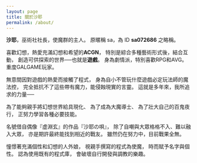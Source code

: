 ```yaml
---
layout: page
title: 關於沙耶
permalink: /about/
---
```


**沙耶**，巫術社社長，使魔群的主人。
原暱稱 sa，為 ID **sa072686** 之略稱。

喜歡幻想，熱愛充滿幻想和希望的**ACGN**，
特別是綜合多種藝術形式後，結合互動，
創造可供探索的世界──也就是**遊戲**。
身為劇情派，特別喜歡RPG和AVG。
重度GALGAME玩家。

無意間因對遊戲的熱愛而接觸了程式，
身為自小不管玩什麼遊戲必定玩法師的魔法控，
完全抵抗不了這些帶有魔力，能侵蝕現實的言靈。
這就是多年來，我所追求的力量──

為了能夠親手將幻想世界給具現化、
為了成為大魔導士、
為了壯大自己的百鬼夜行，
正努力學習各種必要技能。

名號借自偶像『虚淵玄』的作品『沙耶の唄』，
除了自嘲與大眾格格不入、難以融入大眾，
亦是期許最終能找到相近的戰友。
雖然仍在努力中，目前戰果全無。

憧憬著充滿個性和幻想的人外娘，
視親手撰寫的程式為使魔，
時而賦予名字與個性。
認為使用既有的程式庫，
會破壞自行開發與調教的樂趣。
